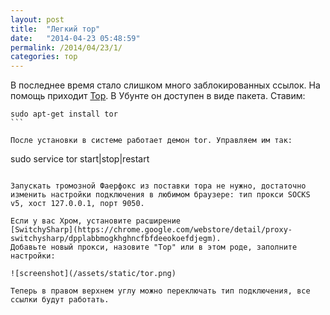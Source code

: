 ```yaml
---
layout: post
title:  "Легкий тор"
date:   "2014-04-23 05:48:59"
permalink: /2014/04/23/1/
categories: тор
---
```


В последнее время стало слишком много заблокированных ссылок. На
помощь приходит [Тор](https://www.torproject.org/).  В Убунте он
доступен в виде пакета. Ставим:

~~~
sudo apt-get install tor
```

После установки в системе работает демон tor. Управляем им так:

~~~
sudo service tor start|stop|restart
```

Запускать тромозной Фаерфокс из поставки тора не нужно, достаточно
изменить настройки подключения в любимом браузере: тип прокси SOCKS
v5, хост 127.0.0.1, порт 9050.

Если у вас Хром, установите расширение
[SwitchySharp](https://chrome.google.com/webstore/detail/proxy-switchysharp/dpplabbmogkhghncfbfdeeokoefdjegm).
Добавьте новый прокси, назовите "Тор" или в этом роде, заполните
настройки:

![screenshot](/assets/static/tor.png)

Теперь в правом верхнем углу можно переключать тип подключения, все
ссылки будут работать.
